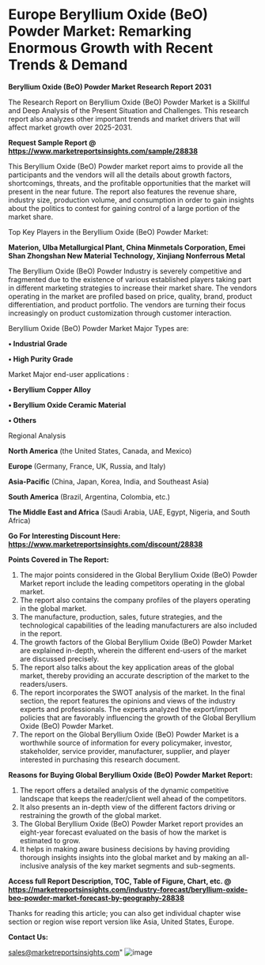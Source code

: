# Europe Beryllium Oxide (BeO) Powder Market: Remarking Enormous Growth with Recent Trends & Demand

<strong>Beryllium Oxide (BeO) Powder Market Research Report 2031</strong>

The Research Report on Beryllium Oxide (BeO) Powder Market is a Skillful and Deep Analysis of the Present Situation and Challenges. This research report also analyzes other important trends and market drivers that will affect market growth over 2025-2031.

<strong>Request Sample Report @ <a href=https://www.marketreportsinsights.com/sample/28838>https://www.marketreportsinsights.com/sample/28838</a></strong>

This Beryllium Oxide (BeO) Powder market report aims to provide all the participants and the vendors will all the details about growth factors, shortcomings, threats, and the profitable opportunities that the market will present in the near future. The report also features the revenue share, industry size, production volume, and consumption in order to gain insights about the politics to contest for gaining control of a large portion of the market share.

Top Key Players in the Beryllium Oxide (BeO) Powder Market:

<strong>Materion, Ulba Metallurgical Plant, China Minmetals Corporation, Emei Shan Zhongshan New Material Technology, Xinjiang Nonferrous Metal</strong>

The Beryllium Oxide (BeO) Powder Industry is severely competitive and fragmented due to the existence of various established players taking part in different marketing strategies to increase their market share. The vendors operating in the market are profiled based on price, quality, brand, product differentiation, and product portfolio. The vendors are turning their focus increasingly on product customization through customer interaction.

Beryllium Oxide (BeO) Powder Market Major Types are:

<strong>• Industrial Grade

• High Purity Grade</strong>

Market Major end-user applications :

<strong>• Beryllium Copper Alloy

• Beryllium Oxide Ceramic Material

• Others</strong>

Regional Analysis

</u><strong><b>North America</b></strong> (the United States, Canada, and Mexico)

<strong><b>Europe </b></strong>(Germany, France, UK, Russia, and Italy)

<strong><b>Asia-Pacific</b></strong> (China, Japan, Korea, India, and Southeast Asia)

<strong><b>South America</b></strong> (Brazil, Argentina, Colombia, etc.)

<strong><b>The Middle East and Africa</b></strong> (Saudi Arabia, UAE, Egypt, Nigeria, and South Africa)

<strong>Go For Interesting Discount Here: <a href=https://www.marketreportsinsights.com/discount/28838>https://www.marketreportsinsights.com/discount/28838</a></strong>

<strong>Points Covered in The Report:</strong>
<ol>
  <li>The major points considered in the Global Beryllium Oxide (BeO) Powder Market report include the leading competitors operating in the global market.</li>
  <li>The report also contains the company profiles of the players operating in the global market.</li>
  <li>The manufacture, production, sales, future strategies, and the technological capabilities of the leading manufacturers are also included in the report.</li>
  <li>The growth factors of the Global Beryllium Oxide (BeO) Powder Market are explained in-depth, wherein the different end-users of the market are discussed precisely.</li>
  <li>The report also talks about the key application areas of the global market, thereby providing an accurate description of the market to the readers/users.</li>
  <li>The report incorporates the SWOT analysis of the market. In the final section, the report features the opinions and views of the industry experts and professionals. The experts analyzed the export/import policies that are favorably influencing the growth of the Global Beryllium Oxide (BeO) Powder Market.</li>
  <li>The report on the Global Beryllium Oxide (BeO) Powder Market is a worthwhile source of information for every policymaker, investor, stakeholder, service provider, manufacturer, supplier, and player interested in purchasing this research document.</li>
</ol>
<strong>Reasons for Buying Global Beryllium Oxide (BeO) Powder Market Report:</strong>

<ol>
  <li>The report offers a detailed analysis of the dynamic competitive landscape that keeps the reader/client well ahead of the competitors.</li>
  <li>It also presents an in-depth view of the different factors driving or restraining the growth of the global market.</li>
  <li>The Global Beryllium Oxide (BeO) Powder Market report provides an eight-year forecast evaluated on the basis of how the market is estimated to grow.</li>
  <li>It helps in making aware business decisions by having providing thorough insights insights into the global market and by making an all-inclusive analysis of the key market segments and sub-segments.</li>
</ol>
<strong>Access full Report Description, TOC, Table of Figure, Chart, etc. @ <a href=https://marketreportsinsights.com/industry-forecast/beryllium-oxide-beo-powder-market-forecast-by-geography-28838>https://marketreportsinsights.com/industry-forecast/beryllium-oxide-beo-powder-market-forecast-by-geography-28838</a></strong>


Thanks for reading this article; you can also get individual chapter wise section or region wise report version like Asia, United States, Europe.

<strong>Contact Us:</strong>

sales@marketreportsinsights.com"
![image](https://github.com/user-attachments/assets/df2baa82-20e9-48ab-b258-bd64130cd0cf)
